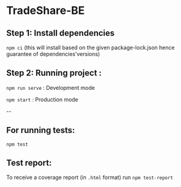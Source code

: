 # TradeShare-BE

## Step 1: Install dependencies
`npm ci` (this will install based on the given package-lock.json hence guarantee of dependencies'versions)

## Step 2: Running project : 
`npm run serve` : Development mode

`npm start` : Production mode

--

## For running tests:
`npm test` 

## Test report:
To receive a coverage report (in `.html` format) run `npm test-report`
